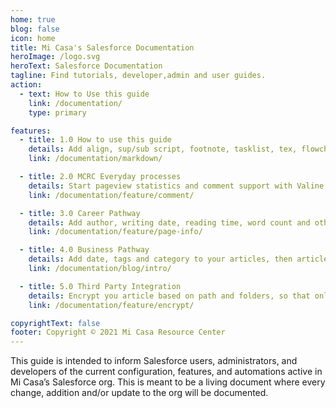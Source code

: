 ```yaml
---
home: true
blog: false
icon: home
title: Mi Casa's Salesforce Documentation
heroImage: /logo.svg
heroText: Salesforce Documentation
tagline: Find tutorials, developer,admin and user guides.
action:
  - text: How to Use this guide
    link: /documentation/
    type: primary

features:
  - title: 1.0 How to use this guide
    details: Add align, sup/sub script, footnote, tasklist, tex, flowchart, diagram, mark and presentation support in Markdown
    link: /documentation/markdown/

  - title: 2.0 MCRC Everyday processes
    details: Start pageview statistics and comment support with Valine and Vssue
    link: /documentation/feature/comment/

  - title: 3.0 Career Pathway
    details: Add author, writing date, reading time, word count and other information to your article
    link: /documentation/feature/page-info/

  - title: 4.0 Business Pathway
    details: Add date, tags and category to your articles, then article, tag, category and timeline list will be auto generated
    link: /documentation/blog/intro/

  - title: 5.0 Third Party Integration
    details: Encrypt you article based on path and folders, so that only the one you want could see them
    link: /documentation/feature/encrypt/

copyrightText: false
footer: Copyright © 2021 Mi Casa Resource Center
---
```


This guide is intended to inform Salesforce users, administrators, and developers of the current configuration, features, and automations active in Mi Casa’s Salesforce org. This is meant to be a living document where every change, addition and/or update to the org will be documented.
